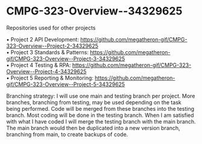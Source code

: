# CMPG-323-Overview--34329625
Repositories used for other projects

•	Project 2 API Development: https://github.com/megatheron-gif/CMPG-323-Overview--Project-2-34329625   
•	Project 3 Standards & Patterns: https://github.com/megatheron-gif/CMPG-323-Overview--Project-3-34329625   
•	Project 4 Testing & RPA: https://github.com/megatheron-gif/CMPG-323-Overview--Project-4-34329625  
•	Project 5 Reporting & Monitoring: https://github.com/megatheron-gif/CMPG-323-Overview--Project-5-34329625 

Branching strategy:
I will use one main and testing branch per project. More branches, branching from testing, may be used depending on the task being performed. Code will be merged from these branches into the testing branch. Most coding will be done in the testing branch. When I am satisfied with what I have coded I will merge the testing branch with the main branch. The main branch would then be duplicated into a new version branch, branching from main, to create backups of code.
